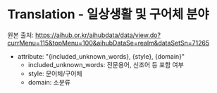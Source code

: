 # Translation - 일상생활 및 구어체 분야
원본 출처: https://aihub.or.kr/aihubdata/data/view.do?currMenu=115&topMenu=100&aihubDataSe=realm&dataSetSn=71265
* attribute: "{included_unknown_words}, {style}, {domain}"
    * included_unknown_words: 전문용어, 신조어 등 포함 여부
    * style: 문어체/구어체
    * domain: 소분류
